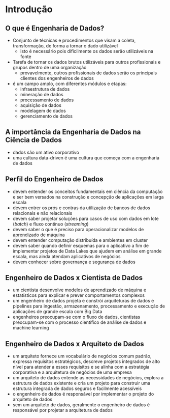 # Introdução

## O que é Engenharia de Dados?
- Conjunto de técnicas e procedimentos que visam a coleta, transformação, de forma a tornar o dado utilizável
    - isto é necessário pois dificilmente os dados serão utilizáveis na fonte
- Tarefa de tornar os dados brutos utilizáveis para outros profissionais e grupos dentro de uma organização
    - provavelmente, outros profissionais de dados serão os principais clientes dos engenheiros de dados
- é um campo amplo, com diferentes módulos e etapas:
    - infraestrutura de dados
    - mineração de dados
    - processamento de dados
    - aquisição de dados
    - modelagem de dados
    - gerenciamento de dados

## A importância da Engenharia de Dados na Ciência de Dados
- dados são um ativo corporativo
- uma cultura data-driven é uma cultura que começa com a engenharia de dados

## Perfil do Engenheiro de Dados
- devem entender os conceitos fundamentais em ciência da computação e ser bem versados na construção e concepção de aplicações em larga escala
- devem entrer os prós e contras da utilização de bancos de dados relacionais e não relacionais
- devem saber projetar soluções para casos de uso com dados em lote (_batch_) e fluxo contínuo (_streaming_)
- devem saber o que é preciso para operacionalizar modelos de aprendizado de máquina
- devem entender computação distribuída e ambientes em cluster
- devem saber quando definir esquemas para o aplicativo a fim de implementar projetos de Data Lakes que ajudem em análise em grande escala, mas ainda atendam aplicativos de negócios
- devem conhecer sobre governança e segurança de dados

## Engenheiro de Dados x Cientista de Dados
- um cientista desenvolve modelos de aprendizado de máquina e estatísticos para explicar e prever comportamentos complexos
- um engenheiro de dados projeta e constrói arquiteturas de dados e pipelines para ingestão, armazenamento, processamento e execução de aplicações de grande escala com Big Data
- engenheiros preocupam-se com o fluxo de dados, cientistas preocupam-se com o processo científico de análise de dados e machine learning

## Engenheiro de Dados x Arquiteto de Dados
- um arquiteto fornece um vocabulário de negócios comum padrão, expressa requisitos estratégicos, descreve projetos integrados de alto nível para atender a esses requisitos e se alinha com a estratégia corporativa e a arquitetura de negócios de uma empresa
- um arquiteto de dados entende as necessidades de negócios, explora a estrutura de dados existente e cria um projeto para construir uma estrutura integrada de dados seguros e facilmente acessíveis
- o engenheiro de dados é responsável por implementar o projeto do arquiteto de dados
- sem um arquiteto de dados, geralmente o engenheiro de dados é responsável por projetar a arquitetura de dados